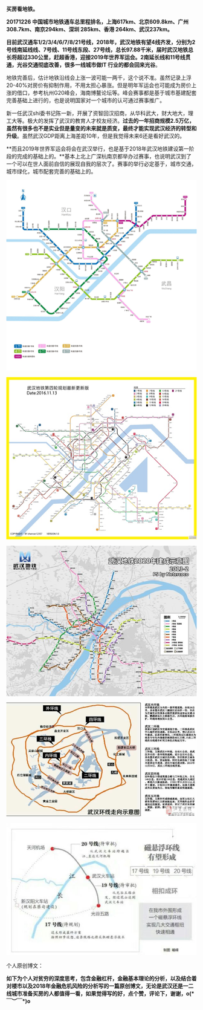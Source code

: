 **买房看地铁。**

**20171226 中国城市地铁通车总里程排名，上海617km、北京609.8km、广州 308.7km、南京294km、深圳 285km、香港 264km、武汉237km。** 

**目前武汉通车1/2/3/4/6/7/8/21号线，2018年，武汉地铁有望4线齐发，分别为2号线南延线线、7号线、11号线东段、27号线，总长97.88千米，届时武汉地铁总长将超过330公里，赶超香港，迎接2019年世界军运会。2南延长线和11号线贯通，光谷交通彻底改善，很多一线城市做IT 行业的都会回来光谷**。

地铁完善后，估计地铁沿线会上涨一波可能一两千，这个说不准。虽然记录上浮20-40%对房价有抑制作用，不用太担心暴涨。但是明年军运会也可能成为房价上涨的借口，参考杭州G20峰会，海南博鳌论坛等。峰会赛事都是基于城市基建配套完善基础上进行的，也是说明国家对一个城市的认可通过赛事推广。

新一任武汉shi委书记陈一新，开展了资智回汉招商，从华科武大，财大地大，理工大等。极大的发挥了武汉的教育人才校友经济。**过去的一年招商规模2.5万亿，虽然有很多也不是实业但是量变的未来就是质变，最终才能实现武汉经济的转型和升级**。虽然武汉GDP距离上海差距10年，但是我觉得未来6还是看好武汉的。

**而且2019年世界军运会将会在武汉举行，也是基于2018年武汉地铁建设第一阶段的完成的基础上的。**基本上北上广深杭南京都举办过赛事，也说明武汉到了一个可以在世人面前自信的展现自我的层次了。赛事的举行必定基于，城市交通，城市绿化，城市配套完善的基础上的。

![img](images/6.jpg)

![img](images/7.jpg)

![img](images/8.jpg)

![img](images/9.jpg)

![img](images/10.jpg)

个人原创博文：

**如下为个人对贫穷的深度思考，包含金融杠杆，金融基本理论的分析，以及结合着对楼市以及2018年金融危机风险的分析写的一篇原创博文，无论是武汉还是一二线城市准备买房的人都值得一看，如果觉得写的好，点个赞，评论下，谢谢，o(\*￣︶￣*)o**